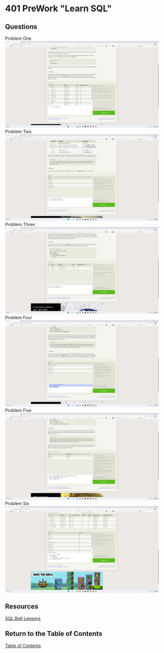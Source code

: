 # 401 PreWork "Learn SQL"

## Questions
Problem One
![Problem Set One](/401/SQLproblem1.png)
Problem Two
![Problem Set Two](/401/SQLproblem2.png)
Problem Three
![Problem Set Three](/401/SQLproblem3.png)
Problem Four
![Problem Set Four](/401/SQLproblem4.png)
Problem Five
![Problem Set Five](/401/SQLproblem5.png)
Problem Six
![Problem Set Six](/401/SQLproblem6.png)

## Resources

[SQL Bolt Lessons](https://sqlbolt.com/lesson/select_queries_with_joins)

## Return to the Table of Contents

[Table of Contents](https://todd75.github.io/reading-notes/)